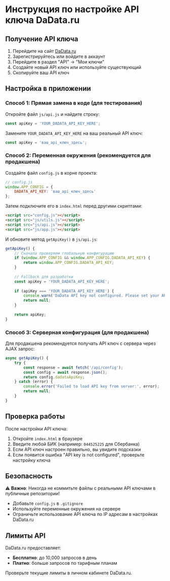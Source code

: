 # Инструкция по настройке API ключа DaData.ru

## Получение API ключа

1. Перейдите на сайт [DaData.ru](https://dadata.ru)
2. Зарегистрируйтесь или войдите в аккаунт
3. Перейдите в раздел "API" → "Мои ключи"
4. Создайте новый API ключ или используйте существующий
5. Скопируйте ваш API ключ

## Настройка в приложении

### Способ 1: Прямая замена в коде (для тестирования)

Откройте файл `js/api.js` и найдите строку:
```javascript
const apiKey = 'YOUR_DADATA_API_KEY_HERE';
```

Замените `YOUR_DADATA_API_KEY_HERE` на ваш реальный API ключ:
```javascript
const apiKey = 'ваш_api_ключ_здесь';
```

### Способ 2: Переменная окружения (рекомендуется для продакшена)

Создайте файл `config.js` в корне проекта:
```javascript
// config.js
window.APP_CONFIG = {
    DADATA_API_KEY: 'ваш_api_ключ_здесь'
};
```

Затем подключите его в `index.html` перед другими скриптами:
```html
<script src="config.js"></script>
<script src="js/utils.js"></script>
<script src="js/api.js"></script>
<script src="js/app.js"></script>
```

И обновите метод `getApiKey()` в `js/api.js`:
```javascript
getApiKey() {
    // Сначала проверяем глобальную конфигурацию
    if (window.APP_CONFIG && window.APP_CONFIG.DADATA_API_KEY) {
        return window.APP_CONFIG.DADATA_API_KEY;
    }
    
    // Fallback для разработки
    const apiKey = 'YOUR_DADATA_API_KEY_HERE';
    
    if (apiKey === 'YOUR_DADATA_API_KEY_HERE') {
        console.warn('DaData API key not configured. Please set your API key.');
        return null;
    }
    
    return apiKey;
}
```

### Способ 3: Серверная конфигурация (для продакшена)

Для продакшена рекомендуется получать API ключ с сервера через AJAX запрос:

```javascript
async getApiKey() {
    try {
        const response = await fetch('/api/config');
        const config = await response.json();
        return config.dadataApiKey;
    } catch (error) {
        console.error('Failed to load API key from server:', error);
        return null;
    }
}
```

## Проверка работы

После настройки API ключа:

1. Откройте `index.html` в браузере
2. Введите любой БИК (например: `044525225` для Сбербанка)
3. Если API ключ настроен правильно, вы увидите подсказки
4. Если появится ошибка "API key is not configured", проверьте настройку ключа

## Безопасность

⚠️ **Важно**: Никогда не коммитьте файлы с реальными API ключами в публичные репозитории!

- Добавьте `config.js` в `.gitignore`
- Используйте переменные окружения на сервере
- Ограничьте использование API ключа по IP адресам в настройках DaData.ru

## Лимиты API

DaData.ru предоставляет:
- **Бесплатно**: до 10,000 запросов в день
- **Платно**: больше запросов по тарифным планам

Проверьте текущие лимиты в личном кабинете DaData.ru.
